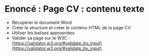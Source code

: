 # Enoncé : Page CV : contenu texte

- Récupérer le document Word
- Créer la structure et créer le contenu HTML de la page CV
- Utiliser les balises appropriées
- Valider sa page sur le W3C : [https://validator.w3.org/#validate_by_input](https://validator.w3.org/#validate_by_input)
